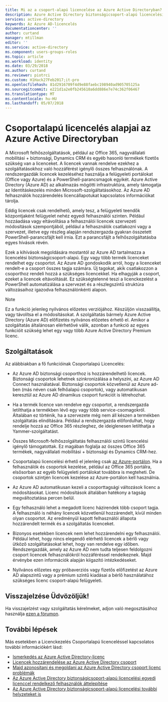 ```yaml
---
title: Mi az a csoport-alapú licencelése az Azure Active Directoryban? | Microsoft Docs
description: Azure Active Directory biztonságicsoport-alapú licencelési, hogyan működik és ajánlott eljárások leírása
services: active-directory
keywords: Az Azure AD-licencelés
documentationcenter: ''
author: curtand
manager: mtillman
editor: ''
ms.service: active-directory
ms.component: users-groups-roles
ms.topic: article
ms.workload: identity
ms.date: 03/29/2018
ms.author: curtand
ms.reviewer: piotrci
ms.custom: H1Hack27Feb2017;it-pro
ms.openlocfilehash: 81d2916709f4d9e88faebc198940ad905705125a
ms.sourcegitcommit: e221d1a2e0fb245610a6dd886e7e74c362f06467
ms.translationtype: MT
ms.contentlocale: hu-HU
ms.lasthandoff: 05/07/2018
---
```

# <a name="group-based-licensing-basics-in-azure-active-directory"></a>Csoportalapú licencelés alapjai az Azure Active Directoryban

A Microsoft felhőszolgáltatások, például az Office 365, nagyvállalati mobilitási + biztonsági, Dynamics CRM és egyéb hasonló termékek fizetős szükség van a licenceket. A licencek vannak rendelve ezekhez a szolgáltatásokhoz való hozzáférést igénylő összes felhasználónak. A rendszergazdák licencek kezeléséhez használja a felügyeleti portálokat (Office vagy Azure) és a PowerShell-parancsmagok egyikét. Azure Active Directory (Azure AD) az alkalmazás mögötti infrastruktúra, amely támogatja az Identitáskezelés minden Microsoft-szolgáltatásokhoz. Az Azure AD felhasználók hozzárendelés licencállapotukat kapcsolatos információkat tárolja.

Eddig licencek csak rendelhető, amely tesz, a felügyeleti teendők központjaként felügyelet nehéz egyedi felhasználói szinten. Például hozzáadása vagy eltávolítása a felhasználói licencek szervezeti módosítások szempontjából, például a felhasználók csatlakozni vagy a szervezet, illetve egy részleg alapján rendszergazda gyakran összetett PowerShell-parancsfájlt kell írnia. Ezt a parancsfájlt a felhőszolgáltatásba egyes hívások révén.

Ezek a kihívások megoldására mostantól az Azure AD tartalmazza a licencelési biztonságicsoport-alapú. Egy vagy több termék licenceket rendelhet egy csoportot. Az Azure AD gondoskodik arról, hogy a licenceket rendelt-e a csoport összes tagja számára. Új tagokat, akik csatlakozzon a csoporthoz rendeli hozzá a szükséges licencekkel. Ha elhagyják a csoport, ezeket a licencek eltávolítását. Ez szükségtelenné teszi a licenckezelést a PowerShell automatizálása a szervezet és a részlegszintű struktúra változásaihoz igazodva felhasználónkénti alapon.

>[!NOTE]
>Ez a funkció jelenleg nyilvános előzetes verziójához. Készüljön visszaállítja, vagy távolítsa el a módosításokat. A szolgáltatás bármely Azure Active Directory (Azure AD) előfizetés nyilvános előzetes érhető el. Amikor a szolgáltatás általánosan elérhetővé válik, azonban a funkció az egyes funkcióit szükség lehet egy vagy több Azure Active Directory Premium licenc.

## <a name="features"></a>Szolgáltatások

Az alábbiakban a fő funkcióinak Csoportalapú Licencelés:

- Az Azure AD biztonsági csoporthoz is hozzárendelhető licencek. Biztonsági csoportok lehetnek szinkronizálása a helyszíni, az Azure AD Connect használatával. Biztonsági csoportok közvetlenül az Azure ad-ben (más néven csak felhőalapú csoportok), vagy automatikusan keresztül az Azure AD dinamikus csoport funkciót is létrehozhat.

- Ha a termék licence van rendelve egy csoportot, a rendszergazda letilthatja a termékben lévő egy vagy több service-csomagokról. Általában ez történik, ha a szervezete még nem áll készen a termékben szolgáltatás elindítására. Például a rendszergazda előfordulhat, hogy rendelje hozzá az Office 365 részleghez, de ideiglenesen letilthatja a Yammer-szolgáltatást.

- Összes Microsoft-felhőszolgáltatás felhasználói szintű licencelési igénylő támogatottak. Ez magában foglalja az összes Office 365 termékek, nagyvállalati mobilitási + biztonsági és Dynamics CRM-hez.

- Csoportalapú licencelési érhető el jelenleg csak [az Azure-portálon](https://portal.azure.com). Ha a felhasználók és csoportok kezelése, például az Office 365 portálra, elsősorban az egyéb felügyeleti portálokat továbbra is megteheti. De csoportok szintjén licencek kezelése az Azure-portálon kell használnia.

- Az Azure AD automatikusan kezeli a csoporttagsági változások licenc a módosításokat. Licenc módosítások általában hatékony a tagság megváltoztatása percen belül.

- Egy felhasználó lehet a megadott licenc házirendek több csoport tagja. A felhasználó is néhány licencek közvetlenül hozzárendelt, kívül minden olyan csoportot. Az eredményül kapott felhasználói állapota hozzárendelt termék és a szolgáltatás licenceket.

- Bizonyos esetekben licencek nem lehet hozzárendelni egy felhasználói. Például lehet, hogy nincs elegendő elérhető licencek a bérlő vagy ütköző szolgáltatásokat lehet, hogy van rendelve egy időben. Rendszergazdák, amely az Azure AD nem tudta teljesen feldolgozni csoport licencek felhasználókról hozzáféréssel rendelkeznek. Majd érvénybe ezen információk alapján kiigazító intézkedéseket.

- Nyilvános előzetes egy próbaverziós vagy fizetős előfizetést az Azure AD alapszintű vagy a prémium szintű kiadásai a bérlő használatához szükséges licenc csoport-alapú felügyeleti.

## <a name="your-feedback-is-welcome"></a>Visszajelzése Üdvözöljük!

Ha visszajelzést vagy szolgáltatás kérelmeket, adjon való megosztásához használja [ezen a fórumon](https://feedback.azure.com/forums/169401-azure-active-directory/category/317677-group-based-licensing).

## <a name="next-steps"></a>További lépések

Más esetekben a Licenckezelés Csoportalapú licenceléssel kapcsolatos további információkért lásd:

* [Ismerkedés az Azure Active Directory-licenc](active-directory-licensing-get-started-azure-portal.md)
* [Licencek hozzárendelése az Azure Active Directory csoport](active-directory-licensing-group-assignment-azure-portal.md)
* [Majd azonosítani és megoldani az Azure Active Directory csoport licenc problémák](active-directory-licensing-group-problem-resolution-azure-portal.md)
* [Az Azure Active Directory biztonságicsoport-alapú licencelési egyedi licenccel rendelkező felhasználók áttelepítése](active-directory-licensing-group-migration-azure-portal.md)
* [Az Azure Active Directory biztonságicsoport-alapú licencelési további helyzeteket is](active-directory-licensing-group-advanced.md)
